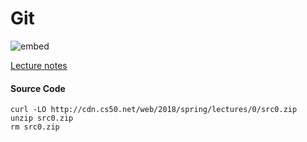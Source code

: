 # Git

![embed](https://www.youtube.com/embed/1u2qu-EmIRc)

[Lecture notes](https://cs50.harvard.edu/web/2018/notes/0/)

#### Source Code 

    curl -LO http://cdn.cs50.net/web/2018/spring/lectures/0/src0.zip
    unzip src0.zip
    rm src0.zip